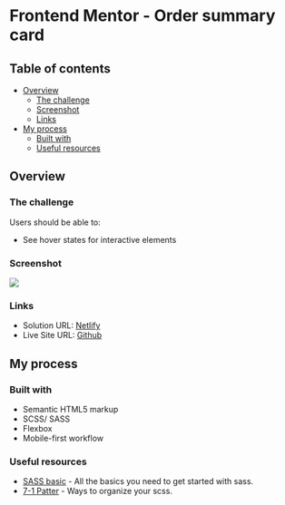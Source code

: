 # Frontend Mentor - Order summary card

## Table of contents

- [Overview](#overview)
  - [The challenge](#the-challenge)
  - [Screenshot](#screenshot)
  - [Links](#links)
- [My process](#my-process)
  - [Built with](#built-with)
  - [Useful resources](#useful-resources)

## Overview

### The challenge

Users should be able to:

- See hover states for interactive elements

### Screenshot

![](/images/screenshot.png)

### Links

- Solution URL: [Netlify](https://monumental-taffy-311137.netlify.app)
- Live Site URL: [Github](https://github.com/ukanlei/frontendMentor/blob/master/order-summary-component-main/README.md)

## My process

### Built with

- Semantic HTML5 markup
- SCSS/ SASS
- Flexbox
- Mobile-first workflow

### Useful resources

- [SASS basic](https://sass-lang.com/guide) - All the basics you need to get started with sass.
- [7-1 Patter](https://gist.github.com/rveitch/84cea9650092119527bc) - Ways to organize your scss.
